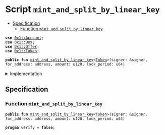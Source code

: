 
<a name="mint_and_split_by_linear_key"></a>

# Script `mint_and_split_by_linear_key`



-  [Specification](#@Specification_0)
    -  [Function `mint_and_split_by_linear_key`](#@Specification_0_mint_and_split_by_linear_key)


<pre><code><b>use</b> <a href="../../modules/doc/Account.md#0x1_Account">0x1::Account</a>;
<b>use</b> <a href="../../modules/doc/Box.md#0x1_Box">0x1::Box</a>;
<b>use</b> <a href="../../modules/doc/Offer.md#0x1_Offer">0x1::Offer</a>;
<b>use</b> <a href="../../modules/doc/Token.md#0x1_Token">0x1::Token</a>;
</code></pre>




<pre><code><b>public</b> <b>fun</b> <a href="mint_and_split_by_linear_key.md#mint_and_split_by_linear_key">mint_and_split_by_linear_key</a>&lt;<a href="../../modules/doc/Token.md#0x1_Token">Token</a>&gt;(signer: &signer, for_address: address, amount: u128, lock_period: u64)
</code></pre>



<details>
<summary>Implementation</summary>


<pre><code><b>fun</b> <a href="mint_and_split_by_linear_key.md#mint_and_split_by_linear_key">mint_and_split_by_linear_key</a>&lt;<a href="../../modules/doc/Token.md#0x1_Token">Token</a>&gt;(
    signer: &signer,
    for_address: address,
    amount: u128,
    lock_period: u64,
) {
    // 1. take key: LinearTimeMintKey&lt;<a href="../../modules/doc/Token.md#0x1_Token">Token</a>&gt;
    <b>let</b> mint_key = <a href="../../modules/doc/Box.md#0x1_Box_take">Box::take</a>&lt;<a href="../../modules/doc/Token.md#0x1_Token_LinearTimeMintKey">Token::LinearTimeMintKey</a>&lt;<a href="../../modules/doc/Token.md#0x1_Token">Token</a>&gt;&gt;(signer);

    // 2. mint token
    <b>let</b> (tokens, new_mint_key) = <a href="../../modules/doc/Token.md#0x1_Token_split_linear_key">Token::split_linear_key</a>&lt;<a href="../../modules/doc/Token.md#0x1_Token">Token</a>&gt;(&<b>mut</b> mint_key, amount);

    // 3. deposit
    <a href="../../modules/doc/Account.md#0x1_Account_deposit_to_self">Account::deposit_to_self</a>(signer, tokens);

    // 4. put or destroy key
    <b>if</b> (<a href="../../modules/doc/Token.md#0x1_Token_is_empty_key">Token::is_empty_key</a>(&mint_key)) {
        <a href="../../modules/doc/Token.md#0x1_Token_destroy_empty_key">Token::destroy_empty_key</a>(mint_key);
    } <b>else</b> {
        <a href="../../modules/doc/Box.md#0x1_Box_put">Box::put</a>(signer, mint_key);
    };

    // 5. offer
    <a href="../../modules/doc/Offer.md#0x1_Offer_create">Offer::create</a>&lt;<a href="../../modules/doc/Token.md#0x1_Token_LinearTimeMintKey">Token::LinearTimeMintKey</a>&lt;<a href="../../modules/doc/Token.md#0x1_Token">Token</a>&gt;&gt;(signer, new_mint_key, for_address, lock_period);
}
</code></pre>



</details>

<a name="@Specification_0"></a>

## Specification


<a name="@Specification_0_mint_and_split_by_linear_key"></a>

### Function `mint_and_split_by_linear_key`


<pre><code><b>public</b> <b>fun</b> <a href="mint_and_split_by_linear_key.md#mint_and_split_by_linear_key">mint_and_split_by_linear_key</a>&lt;<a href="../../modules/doc/Token.md#0x1_Token">Token</a>&gt;(signer: &signer, for_address: address, amount: u128, lock_period: u64)
</code></pre>




<pre><code><b>pragma</b> verify = <b>false</b>;
</code></pre>
